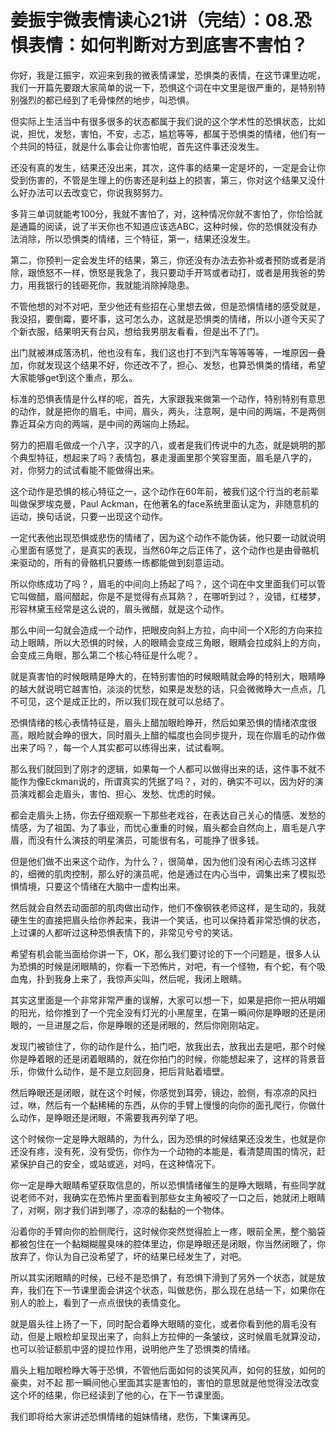 # 姜振宇微表情读心21讲（完结）：08.恐惧表情：如何判断对方到底害不害怕？

你好，我是江振宇，欢迎来到我的微表情课堂，恐惧类的表情，在这节课里边呢，我们一开篇先要跟大家简单的说一下，恐惧这个词在中文里是很严重的，是特别特别强烈的都已经到了毛骨悚然的地步，叫恐惧。

但实际上生活当中有很多很多的状态都属于我们说的这个学术性的恐惧状态，比如说，担忧，发愁，害怕，不安，忐忑，尴尬等等，都属于恐惧类的情绪，他们有一个共同的特征，就是什么事会让你害怕呢，首先这件事还没发生。

还没有真的发生，结果还没出来，其次，这件事的结果一定是坏的，一定是会让你受到伤害的，不管是生理上的伤害还是利益上的损害，第三，你对这个结果又没什么好办法可以去改变它，你说我努努力。

多背三单词就能考100分，我就不害怕了，对，这种情况你就不害怕了，你恰恰就是通篇的阅读，说了半天你也不知道应该选ABC，这种时候，你的恐惧就没有办法消除，所以恐惧类的情绪，三个特征，第一，结果还没发生。

第二，你预判一定会发生坏的结果，第三，你还没有办法去弥补或者预防或者是消除，跟愤怒不一样，愤怒是我急了，我只要动手开骂或者动打，或者是用我爸的势力，用我银行的钱砸死你，我就能消除掉隐患。

不管他想的对不对吧，至少他还有些招在心里想去做，但是恐惧情绪的感受就是，我没招，要倒霉，要坏事，这可怎么办，这就是恐惧类的情绪，所以小道今天买了个新衣服，结果明天有台风，想给我男朋友看看，但是出不了门。

出门就被淋成落汤机，他也没有车，我们这也打不到汽车等等等等，一堆原因一叠加，你就发现这个结果不好，你还改不了，担心、发愁，也算恐惧类的情绪，希望大家能够get到这个重点，那么。

标准的恐惧表情是什么样的呢，首先，大家跟我来做第一个动作，特别特别有意思的动作，就是把你的眉毛，中间，眉头，两头，注意啊，是中间的两端，不是两侧靠近耳朵方向的两端，是中间的两端向上扬起。

努力的把眉毛做成一个八字，汉字的八，或者是我们传说中的九态，就是姚明的那个典型特征，想起来了吗？表情包，暴走漫画里那个笑容里面，眉毛是八字的，对，你努力的试试看能不能做得出来。

这个动作是恐惧的核心特征之一，这个动作在60年前，被我们这个行当的老前辈叫做保罗埃克曼，Paul Ackman，在他著名的face系统里面认定为，非随意机的运动，换句话说，只要一出现这个动作。

一定代表他出现恐惧或悲伤的情绪了，因为这个动作不能伪装，他只要一动就说明心里面有感觉了，是真实的表现，当然60年之后正伟了，这个动作也是由骨骼机来驱动的，所有的骨骼机只要练一练都能做到刻意运动。

所以你练成功了吗？，眉毛的中间向上扬起了吗？，这个词在中文里面我们可以管它叫做醋，眉间醋起，你是不是觉得有点耳熟？，在哪听到过？，没错，红楼梦，形容林黛玉经常是这么说的，眉头微醋，就是这个动作。

那么中间一勾就会造成一个动作，把眼皮向斜上方拉，向中间一个X形的方向来拉动上眼睛，所以大恐惧的时候，人的眼睛会变成三角眼，眼睛会拉成斜上的方向，会变成三角眼，那么第二个核心特征是什么呢？。

就是真害怕的时候眼睛是睁大的，在特别害怕的时候眼睛就会睁的特别大，眼睛睁的越大就说明它越害怕，淡淡的忧愁，如果是发愁的话，只会微微睁大一点点，几不可见，这个是成正比的，所以我们现在就可以总结了。

恐惧情绪的核心表情特征是，眉头上醋加眼睑睁开，然后如果恐惧的情绪浓度很高，眼睑就会睁的很大，同时眉头上醋的幅度也会同步提升，现在你眉毛的动作做出来了吗？，每一个人其实都可以练得出来，试试看啊。

那么我们就回到了刚才的逻辑，如果每一个人都可以做得出来的话，这件事不就不能作为像Eckman说的，所谓真实的凭据了吗？，对的，确实不可以，因为好的演员演戏都会走眉头，害怕、担心、发愁、忧虑的时候。

都会走眉头上扬，你去仔细观察一下那些老戏谷，在表达自己关心的情感、发愁的情感，为了祖国、为了事业，而忧心重重的时候，眉头都会自然向上，眉毛是八字眉，而没有什么演技的明星演员，可能很有名，可能挣了很多钱。

但是他们做不出来这个动作，为什么？，很简单，因为他们没有闲心去练习这样的，细微的肌肉控制，那么好的演员呢，他是通过在内心当中，调集出来了模拟恐惧情境，只要这个情绪在大脑中一虚构出来。

然后就会自然去动面部的肌肉做出动作，他们不像钢铁老师这样，是生动的，我就硬生生的直接把眉头给你养起来，我讲一个笑话，也可以保持着非常恐惧的状态，上过课的人都听过这种恐惧表情下的，非常见兮兮的笑话。

希望有机会能当面给你讲一下，OK，那么我们要讨论的下一个问题是，很多人认为恐惧的时候是闭眼睛的，你看一下恐怖片，对吧，有一个怪物，有个蛇，有个吸血鬼，扑到我身上来了，我惊声尖叫，然后呢，我闭上眼睛。

其实这里面是一个非常非常严重的误解，大家可以想一下，如果是把你一把从明媚的阳光，给你推到了一个完全没有灯光的小黑屋里，在第一瞬间你是睁眼的还是闭眼的，一旦进屋之后，你是睁眼的还是闭眼的，然后你刚刚站定。

发现门被锁住了，你的动作是什么，拍门吧，放我出去，放我出去是吧，那个时候你是睁着眼的还是闭着眼睛的，就在你拍门的时候，你能想起来了，这样的背景音乐，你做什么动作，是不是立刻回身，把后背贴着墙壁。

然后睁眼还是闭眼，就在这个时候，你感觉到耳旁，镜边，脸侧，有凉凉的风扫过，咻，然后有一个黏稀稀的东西，从你的手臂上慢慢的向你的面孔爬行，你做什么动作，是睁眼还是闭眼，不需要我再列举了吧。

这个时候你一定是睁大眼睛的，为什么，因为恐惧的时候结果还没发生，也就是你还没有疼，没有死，没有受伤，你作为一个动物的本能是，看清楚周围的情况，赶紧保护自己的安全，或站或逃，对吗，在这种情况下。

你一定是睁大眼睛希望获取信息的，所以恐惧情绪催生的是睁大眼睛，有些同学就说老师不对，我确实在恐怖片里面看到那些女主角被咬了一口之后，她就闭上眼睛了，对啊，刚才我们讲到哪了，凉凉的黏黏的一个物体。

沿着你的手臂向你的脸侧爬行，这时候你突然觉得脸上一疼，眼前全黑，整个脑袋都被包住在一个黏糊糊腥臭味的腔体里边，你是睁眼还是闭眼，你当然闭眼了，你放弃了，你认为自己没希望了，坏的结果已经发生了，对吧。

所以其实闭眼睛的时候，已经不是恐惧了，有恐惧下滑到了另外一个状态，就是放弃，我们在下一节课里面会讲这个状态，叫做悲伤，那么现在总结一下，如果你在别人的脸上，看到了一点点很快的表情变化。

就是眉头往上扬了一下，同时配合着睁大眼睛的变化，或者你看到他的眉毛没有动，但是上眼检却呈现出来了，向斜上方拉伸的一条皱纹，这时候眉毛就算没动，也可以验证额肌中竖的提拉作用，说明他产生了恐惧类的情绪。

眉头上粗加眼检睁大等于恐惧，不管他后面如何的谈笑风声，如何的狂放，如何的豪卖，对不起 那一瞬间他心里面其实是害怕的，害怕的意思就是他觉得没法改变这个坏的结果，你已经读到了他的心，在下一节课里面。

我们即将给大家讲述恐惧情绪的姐妹情绪，悲伤，下集课再见。